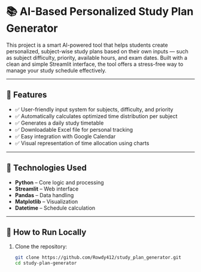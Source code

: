 # 📚 AI-Based Personalized Study Plan Generator

This project is a smart AI-powered tool that helps students create personalized, subject-wise study plans based on their own inputs — such as subject difficulty, priority, available hours, and exam dates. Built with a clean and simple Streamlit interface, the tool offers a stress-free way to manage your study schedule effectively.

---

## 🔧 Features

- ✅ User-friendly input system for subjects, difficulty, and priority  
- ✅ Automatically calculates optimized time distribution per subject  
- ✅ Generates a daily study timetable  
- ✅ Downloadable Excel file for personal tracking  
- ✅ Easy integration with Google Calendar  
- ✅ Visual representation of time allocation using charts

---

## 🧠 Technologies Used

- **Python** – Core logic and processing  
- **Streamlit** – Web interface  
- **Pandas** – Data handling  
- **Matplotlib** – Visualization  
- **Datetime** – Schedule calculation  

---

## 🚀 How to Run Locally

1. Clone the repository:
   ```bash
   git clone https://github.com/Rowdy412/study_plan_generator.git
   cd study-plan-generator
